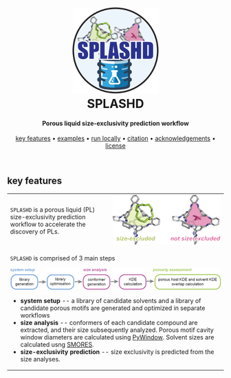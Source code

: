 
<h1 align="center">
    <br>
    <img src="./figures/splashd_logo.png" alt="SPLASHD" width="200">
    <br>
    SPLASHD
    <br>
</h1>

<h4 align="center">Porous liquid size-exclusivity prediction workflow</h4>

<p align="center">
    <a href="#key-features">key features</a> •
    <a href="#examples">examples</a> •
    <a href="#running-locally">run locally</a> •
    <a href="#citation">citation</a> •
    <a href="#acknowledgements">acknowledgements</a> •
    <a href="#license">license</a>
</p>

<br>

## key features
<table>
<tr>
<td>

`SPLASHD` is a porous liquid (PL) size-exclusivity prediction workflow to 
accelerate the discovery of PLs.

</td>
<td>

<img src="./figures/vis.png" alt="vis" width="1000">

</td>
</tr>

<tr>
<td colspan="2">

`SPLASHD` is comprised of 3 main steps

<img src="./figures/workflow.png" alt="workflow" width="2000">

* **system setup** -- a library of candidate solvents and a library of 
candidate porous motifs are generated and optimized in separate workflows 
* **size analysis** -- conformers of each candidate compound are extracted, 
and their size subsequently analyzed. Porous motif cavity window diameters
are calculated using <a href="https://github.com/marcinmiklitz/pywindow">PyWindow</a>.
Solvent sizes are calculated usng <a href="https://github.com/austin-mroz/SMORES">SMORES</a>.
* **size-exclusivity prediction** -- size exclusivity is predicted from the
size analyses.
</td>
</tr>
</table>

